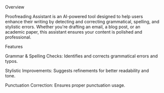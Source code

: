 Overview

Proofreading Assistant is an AI-powered tool designed to help users enhance their writing by detecting and correcting grammatical, spelling, and stylistic errors. Whether you're drafting an email, a blog post, or an academic paper, this assistant ensures your content is polished and professional.

Features

Grammar & Spelling Checks: Identifies and corrects grammatical errors and typos.

Stylistic Improvements: Suggests refinements for better readability and tone.

Punctuation Correction: Ensures proper punctuation usage.
